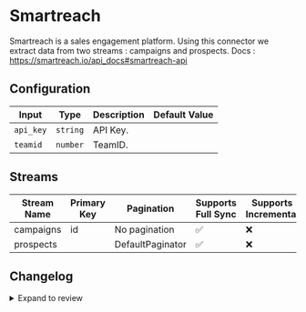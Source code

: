 # Smartreach
Smartreach is a sales engagement platform.
Using this connector we extract data from two streams : campaigns and prospects.
Docs : https://smartreach.io/api_docs#smartreach-api

## Configuration

| Input | Type | Description | Default Value |
|-------|------|-------------|---------------|
| `api_key` | `string` | API Key.  |  |
| `teamid` | `number` | TeamID.  |  |

## Streams
| Stream Name | Primary Key | Pagination | Supports Full Sync | Supports Incremental |
|-------------|-------------|------------|---------------------|----------------------|
| campaigns | id | No pagination | ✅ |  ❌  |
| prospects |  | DefaultPaginator | ✅ |  ❌  |

## Changelog

<details>
  <summary>Expand to review</summary>

| Version          | Date              | Pull Request | Subject        |
|------------------|-------------------|--------------|----------------|
| 0.0.31 | 2025-09-30 | [66917](https://github.com/airbytehq/airbyte/pull/66917) | Update dependencies |
| 0.0.30 | 2025-09-24 | [66260](https://github.com/airbytehq/airbyte/pull/66260) | Update dependencies |
| 0.0.29 | 2025-08-24 | [65498](https://github.com/airbytehq/airbyte/pull/65498) | Update dependencies |
| 0.0.28 | 2025-08-16 | [64997](https://github.com/airbytehq/airbyte/pull/64997) | Update dependencies |
| 0.0.27 | 2025-08-02 | [64424](https://github.com/airbytehq/airbyte/pull/64424) | Update dependencies |
| 0.0.26 | 2025-07-26 | [63991](https://github.com/airbytehq/airbyte/pull/63991) | Update dependencies |
| 0.0.25 | 2025-07-05 | [62704](https://github.com/airbytehq/airbyte/pull/62704) | Update dependencies |
| 0.0.24 | 2025-06-28 | [61302](https://github.com/airbytehq/airbyte/pull/61302) | Update dependencies |
| 0.0.23 | 2025-05-24 | [60555](https://github.com/airbytehq/airbyte/pull/60555) | Update dependencies |
| 0.0.22 | 2025-05-10 | [60177](https://github.com/airbytehq/airbyte/pull/60177) | Update dependencies |
| 0.0.21 | 2025-05-04 | [59614](https://github.com/airbytehq/airbyte/pull/59614) | Update dependencies |
| 0.0.20 | 2025-04-27 | [58439](https://github.com/airbytehq/airbyte/pull/58439) | Update dependencies |
| 0.0.19 | 2025-04-12 | [57934](https://github.com/airbytehq/airbyte/pull/57934) | Update dependencies |
| 0.0.18 | 2025-04-05 | [57434](https://github.com/airbytehq/airbyte/pull/57434) | Update dependencies |
| 0.0.17 | 2025-03-29 | [56846](https://github.com/airbytehq/airbyte/pull/56846) | Update dependencies |
| 0.0.16 | 2025-03-22 | [56252](https://github.com/airbytehq/airbyte/pull/56252) | Update dependencies |
| 0.0.15 | 2025-03-08 | [55582](https://github.com/airbytehq/airbyte/pull/55582) | Update dependencies |
| 0.0.14 | 2025-03-01 | [55136](https://github.com/airbytehq/airbyte/pull/55136) | Update dependencies |
| 0.0.13 | 2025-02-22 | [54480](https://github.com/airbytehq/airbyte/pull/54480) | Update dependencies |
| 0.0.12 | 2025-02-15 | [54098](https://github.com/airbytehq/airbyte/pull/54098) | Update dependencies |
| 0.0.11 | 2025-02-08 | [53577](https://github.com/airbytehq/airbyte/pull/53577) | Update dependencies |
| 0.0.10 | 2025-02-01 | [53082](https://github.com/airbytehq/airbyte/pull/53082) | Update dependencies |
| 0.0.9 | 2025-01-25 | [52394](https://github.com/airbytehq/airbyte/pull/52394) | Update dependencies |
| 0.0.8 | 2025-01-18 | [51995](https://github.com/airbytehq/airbyte/pull/51995) | Update dependencies |
| 0.0.7 | 2025-01-11 | [51379](https://github.com/airbytehq/airbyte/pull/51379) | Update dependencies |
| 0.0.6 | 2024-12-28 | [50814](https://github.com/airbytehq/airbyte/pull/50814) | Update dependencies |
| 0.0.5 | 2024-12-21 | [50351](https://github.com/airbytehq/airbyte/pull/50351) | Update dependencies |
| 0.0.4 | 2024-12-14 | [49749](https://github.com/airbytehq/airbyte/pull/49749) | Update dependencies |
| 0.0.3 | 2024-12-12 | [49406](https://github.com/airbytehq/airbyte/pull/49406) | Update dependencies |
| 0.0.2 | 2024-12-11 | [49113](https://github.com/airbytehq/airbyte/pull/49113) | Starting with this version, the Docker image is now rootless. Please note that this and future versions will not be compatible with Airbyte versions earlier than 0.64 |
| 0.0.1 | 2024-11-01 | | Initial release by [@ombhardwajj](https://github.com/ombhardwajj) via Connector Builder |

</details>

